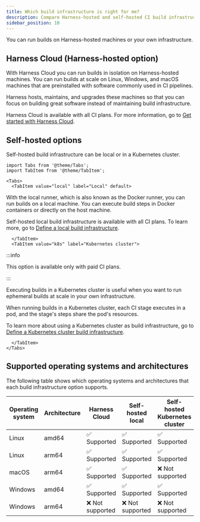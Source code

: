 ```yaml
---
title: Which build infrastructure is right for me?
description: Compare Harness-hosted and self-hosted CI build infrastructure options.
sidebar_position: 10
---
```


You can run builds on Harness-hosted machines or your own infrastructure.

## Harness Cloud (Harness-hosted option)

With Harness Cloud you can run builds in isolation on Harness-hosted machines. You can run builds at scale on Linux, Windows, and macOS machines that are preinstalled with software commonly used in CI pipelines.

Harness hosts, maintains, and upgrades these machines so that you can focus on building great software instead of maintaining build infrastructure.

Harness Cloud is available with all CI plans. For more information, go to [Get started with Harness Cloud](../../ci-quickstarts/hosted-builds-on-virtual-machines-quickstart.md).

## Self-hosted options

Self-hosted build infrastructure can be local or in a Kubernetes cluster.

```mdx-code-block
import Tabs from '@theme/Tabs';
import TabItem from '@theme/TabItem';
```

```mdx-code-block
<Tabs>
  <TabItem value="local" label="Local" default>
```

With the local runner, which is also known as the Docker runner, you can run builds on a local machine. You can execute build steps in Docker containers or directly on the host machine.

Self-hosted local build infrastructure is available with all CI plans. To learn more, go to [Define a local build infrastructure](./define-a-docker-build-infrastructure.md).

```mdx-code-block
  </TabItem>
  <TabItem value="k8s" label="Kubernetes cluster">
```

:::info

This option is available only with paid CI plans.

:::

Executing builds in a Kubernetes cluster is useful when you want to run ephemeral builds at scale in your own infrastructure.

When running builds in a Kubernetes cluster, each CI stage executes in a pod, and the stage's steps share the pod's resources.

To learn more about using a Kubernetes cluster as build infrastructure, go to [Define a Kubernetes cluster build infrastructure](./set-up-a-kubernetes-cluster-build-infrastructure.md).

```mdx-code-block
  </TabItem>
</Tabs>
```

## Supported operating systems and architectures

The following table shows which operating systems and architectures that each build infrastructure option supports.

| Operating system | Architecture | Harness Cloud | Self-hosted local | Self-hosted Kubernetes cluster |
| -  | - | - | - | - |
| Linux | amd64 | ✅ Supported | ✅ Supported | ✅ Supported |
| Linux | arm64 | ✅ Supported | ✅ Supported | ✅ Supported |
| macOS | arm64 | ✅ Supported | ✅ Supported | ❌ Not supported |
| Windows | amd64 | ✅ Supported | ✅ Supported | ✅ Supported |
| Windows | arm64 | ❌ Not supported | ❌ Not supported | ❌ Not supported |